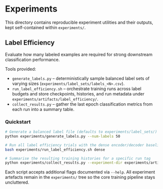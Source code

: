 # Experiments

This directory contains reproducible experiment utilities and their outputs, kept self-contained within `experiments/`.

## Label Efficiency

Evaluate how many labeled examples are required for strong downstream classification performance.

Tools provided:

- `generate_labels.py` – deterministically sample balanced label sets of varying sizes (`experiments/label_sets/labels_<N>.csv`).
- `run_label_efficiency.sh` – orchestrate training runs across label budgets and store checkpoints, histories, and run metadata under `experiments/artifacts/label_efficiency/`.
- `collect_results.py` – gather the last epoch classification metrics from each run into a summary table.

### Quickstart

```bash
# Generate a balanced label file (defaults to experiments/label_sets/)
python experiments/generate_labels.py --num-labels 50

# Run all label efficiency trials with the dense encoder/decoder baseline
bash experiments/run_label_efficiency.sh dense

# Summarise the resulting training histories for a specific run tag
python experiments/collect_results.py --experiment-dir experiments/artifacts/label_efficiency/<run_tag>
```

Each script accepts additional flags documented via `--help`. All experiment artefacts remain in the `experiments/` tree so the core training pipeline stays uncluttered.
